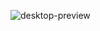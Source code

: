 ![desktop-preview](https://github.com/ViolInKK/Blogr/assets/102133609/fdc10b5b-d19b-4247-9659-21c0d192504b)
